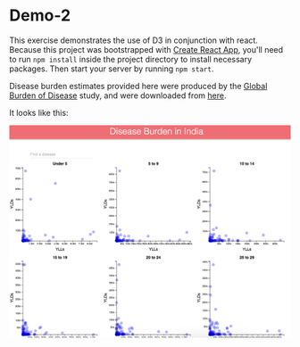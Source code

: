 # Demo-2
This exercise demonstrates the use of D3 in conjunction with react. Because this project was bootstrapped with [Create React App](https://github.com/facebookincubator/create-react-app), you'll need to run `npm install` inside the project directory to install necessary packages. Then start your server by running `npm start`.

Disease burden estimates provided here were produced by the [Global Burden of Disease](http://www.healthdata.org/gbd) study, and were downloaded from [here](http://ghdx.healthdata.org/global-burden-disease-study-2013-gbd-2013-data-downloads-full-results).

It looks like this:

![India disease burden charts](imgs/demo-2.png)
